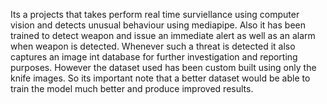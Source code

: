 Its a projects that takes perform real time surviellance using computer vision and detects unusual behaviour using mediapipe. Also it has been trained to detect weapon and issue an immediate alert as well as an alarm when weapon is detected. Whenever such a threat is detected it also captures an image int database for further investigation and reporting purposes.
However the dataset used has been custom built using only the knife images. So its important note that a better dataset would be able to train the model much better and produce improved results.
